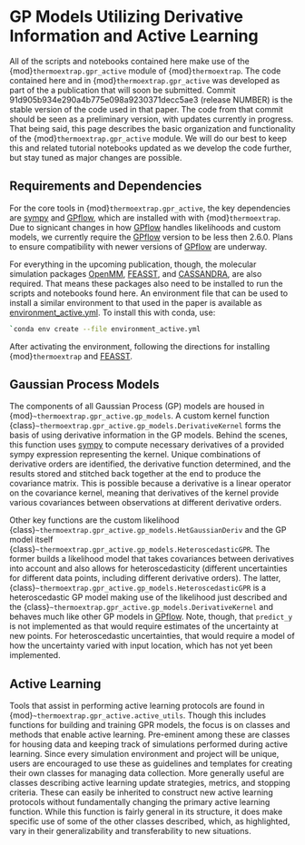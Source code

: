 # GP Models Utilizing Derivative Information and Active Learning

All of the scripts and notebooks contained here make use of the
{mod}`thermoextrap.gpr_active` module of {mod}`thermoextrap`. The code contained
here and in {mod}`thermoextrap.gpr_active` was developed as part of the a
publication that will soon be submitted. Commit
91d905b934e290a4b775e098a9230371decc5ae3 (release NUMBER) is the stable version
of the code used in that paper. The code from that commit should be seen as a
preliminary version, with updates currently in progress. That being said, this
page describes the basic organization and functionality of the
{mod}`thermoextrap.gpr_active` module. We will do our best to keep this and
related tutorial notebooks updated as we develop the code further, but stay
tuned as major changes are possible.

## Requirements and Dependencies

For the core tools in {mod}`thermoextrap.gpr_active`, the key dependencies are
[sympy] and [GPflow], which are installed with with {mod}`thermoextrap`. Due to
signicant changes in how [GPflow] handles likelihoods and custom models, we
currently require the [GPflow] version to be less then 2.6.0. Plans to ensure
compatibility with newer versions of [GPflow] are underway.

For everything in the upcoming publication, though, the molecular simulation
packages [OpenMM], [FEASST], and [CASSANDRA], are also required. That means
these packages also need to be installed to run the scripts and notebooks found
here. An environment file that can be used to install a similar environment to
that used in the paper is available as
[environment_active.yml][environment-link]. To install this with conda, use:

```bash
`conda env create --file environment_active.yml
```

After activating the environment, following the directions for installing
{mod}`thermoextrap` and [FEASST].

<!-- start-docs-readme -->

## Gaussian Process Models

The components of all Gaussian Process (GP) models are housed in
{mod}`~thermoextrap.gpr_active.gp_models`. A custom kernel function
{class}`~thermoextrap.gpr_active.gp_models.DerivativeKernel` forms the basis of
using derivative information in the GP models. Behind the scenes, this function
uses [sympy] to compute necessary derivatives of a provided sympy expression
representing the kernel. Unique combinations of derivative orders are
identified, the derivative function determined, and the results stored and
stitched back together at the end to produce the covariance matrix. This is
possible because a derivative is a linear operator on the covariance kernel,
meaning that derivatives of the kernel provide various covariances between
observations at different derivative orders.

Other key functions are the custom likelihood
{class}`~thermoextrap.gpr_active.gp_models.HetGaussianDeriv` and the GP model
itself {class}`~thermoextrap.gpr_active.gp_models.HeteroscedasticGPR`. The
former builds a likelihood model that takes covariances between derivatives into
account and also allows for heteroscedasticity (different uncertainties for
different data points, including different derivative orders). The latter,
{class}`~thermoextrap.gpr_active.gp_models.HeteroscedasticGPR` is a
heteroscedastic GP model making use of the likelihood just described and the
{class}`~thermoextrap.gpr_active.gp_models.DerivativeKernel` and behaves much
like other GP models in [GPflow]. Note, though, that `predict_y` is not
implemented as that would require estimates of the uncertainty at new points.
For heteroscedastic uncertainties, that would require a model of how the
uncertainty varied with input location, which has not yet been implemented.

## Active Learning

Tools that assist in performing active learning protocols are found in
{mod}`~thermoextrap.gpr_active.active_utils`. Though this includes functions for
building and training GPR models, the focus is on classes and methods that
enable active learning. Pre-eminent among these are classes for housing data and
keeping track of simulations performed during active learning. Since every
simulation environment and project will be unique, users are encouraged to use
these as guidelines and templates for creating their own classes for managing
data collection. More generally useful are classes describing active learning
update strategies, metrics, and stopping criteria. These can easily be inherited
to construct new active learning protocols without fundamentally changing the
primary active learning function. While this function is fairly general in its
structure, it does make specific use of some of the other classes described,
which, as highlighted, vary in their generalizability and transferability to new
situations.

[Gpflow]: https://gpflow.github.io/GPflow/2.7.1/index.html
[sympy]: https://www.sympy.org/en/index.html
[OpenMM]: https://openmm.org/
[FEASST]: https://pages.nist.gov/feasst/
[CASSANDRA]: https://cassandra.nd.edu/
[environment-link]:
  https://github.com/usnistgov/thermoextrap/blob/main/examples/gpr_active_learning/environment_active.yml
